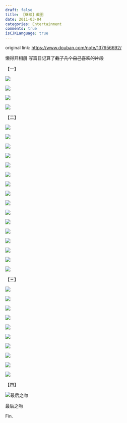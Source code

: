 ```yaml
---
draft: false
title: 【继续】截图
date: 2011-03-04
categories: Entertainment
comments: true
isCJKLanguage: true
---
```


original link: https://www.douban.com/note/137956692/

懒得开相册 写篇日记算了~~截了几个自己喜欢的片段~~

【一】

![](https://static.zhuzi.dev/2011/03/p137956692-1.jpg)



![](https://static.zhuzi.dev/2011/03/p137956692-2.jpg)



![](https://static.zhuzi.dev/2011/03/p137956692-3.jpg)



![](https://static.zhuzi.dev/2011/03/p137956692-4.jpg)




【二】

![](https://static.zhuzi.dev/2011/03/p137956692-5.jpg)

![](https://static.zhuzi.dev/2011/03/p137956692-6.jpg)

![](https://static.zhuzi.dev/2011/03/p137956692-7.jpg)

![](https://static.zhuzi.dev/2011/03/p137956692-8.jpg)

![](https://static.zhuzi.dev/2011/03/p137956692-9.jpg)

![](https://static.zhuzi.dev/2011/03/p137956692-10.jpg)

![](https://static.zhuzi.dev/2011/03/p137956692-11.jpg)

![](https://static.zhuzi.dev/2011/03/p137956692-12.jpg)

![](https://static.zhuzi.dev/2011/03/p137956692-13.jpg)

![](https://static.zhuzi.dev/2011/03/p137956692-14.jpg)

![](https://static.zhuzi.dev/2011/03/p137956692-15.jpg)

![](https://static.zhuzi.dev/2011/03/p137956692-16.jpg)

![](https://static.zhuzi.dev/2011/03/p137956692-17.jpg)

![](https://static.zhuzi.dev/2011/03/p137956692-18.jpg)

![](https://static.zhuzi.dev/2011/03/p137956692-19.jpg)

![](https://static.zhuzi.dev/2011/03/p137956692-20.jpg)




【三】

![](https://static.zhuzi.dev/2011/03/p137956692-21.jpg)

![](https://static.zhuzi.dev/2011/03/p137956692-22.jpg)

![](https://static.zhuzi.dev/2011/03/p137956692-23.jpg)

![](https://static.zhuzi.dev/2011/03/p137956692-24.jpg)

![](https://static.zhuzi.dev/2011/03/p137956692-25.jpg)

![](https://static.zhuzi.dev/2011/03/p137956692-26.jpg)

![](https://static.zhuzi.dev/2011/03/p137956692-27.jpg)

![](https://static.zhuzi.dev/2011/03/p137956692-28.jpg)

![](https://static.zhuzi.dev/2011/03/p137956692-29.jpg)

![](https://static.zhuzi.dev/2011/03/p137956692-30.jpg)




【四】

![最后之吻](https://static.zhuzi.dev/2011/03/p137956692-31.jpg)

最后之吻





Fin.
